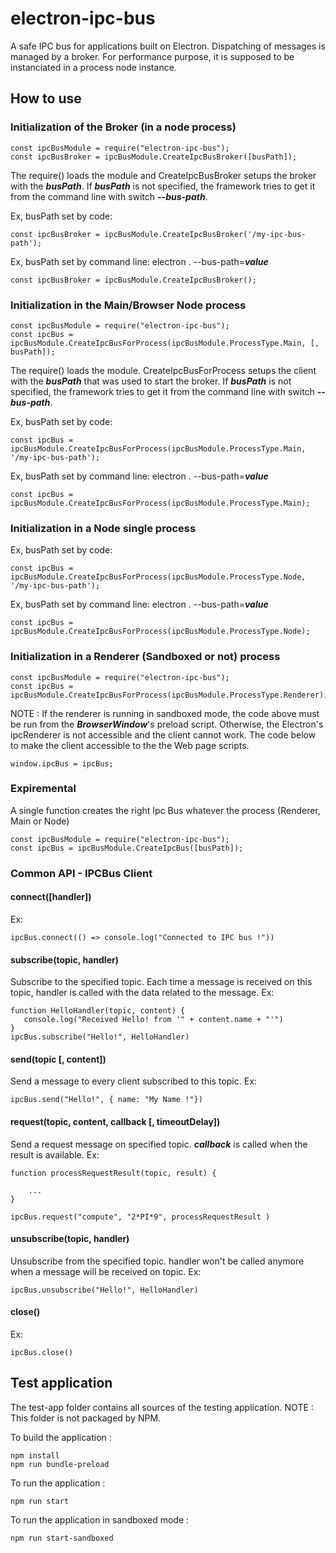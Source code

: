 # electron-ipc-bus
A safe IPC bus for applications built on Electron. 
Dispatching of messages is managed by a broker.
For performance purpose, it is supposed to be instanciated in a process node instance.

## How to use
### Initialization of the Broker (in a node process)
    const ipcBusModule = require("electron-ipc-bus");
    const ipcBusBroker = ipcBusModule.CreateIpcBusBroker([busPath]);

The require() loads the module and CreateIpcBusBroker setups the broker with the ***busPath***.
If ***busPath*** is not specified, the framework tries to get it from the command line with switch ***--bus-path***.
 
Ex, busPath set by code:

    const ipcBusBroker = ipcBusModule.CreateIpcBusBroker('/my-ipc-bus-path');

Ex, busPath set by command line: electron . --bus-path=***value***
    
    const ipcBusBroker = ipcBusModule.CreateIpcBusBroker();

### Initialization in the Main/Browser Node process
 
    const ipcBusModule = require("electron-ipc-bus");
    const ipcBus = ipcBusModule.CreateIpcBusForProcess(ipcBusModule.ProcessType.Main, [, busPath]);

The require() loads the module. CreateIpcBusForProcess setups the client with the ***busPath*** that was used to start the broker.
If ***busPath*** is not specified, the framework tries to get it from the command line with switch ***--bus-path***.
 
Ex, busPath set by code:

    const ipcBus = ipcBusModule.CreateIpcBusForProcess(ipcBusModule.ProcessType.Main, '/my-ipc-bus-path');

Ex, busPath set by command line: electron . --bus-path=***value***
    
    const ipcBus = ipcBusModule.CreateIpcBusForProcess(ipcBusModule.ProcessType.Main);

### Initialization in a Node single process
 
Ex, busPath set by code:

    const ipcBus = ipcBusModule.CreateIpcBusForProcess(ipcBusModule.ProcessType.Node, '/my-ipc-bus-path');

Ex, busPath set by command line: electron . --bus-path=***value***
    
    const ipcBus = ipcBusModule.CreateIpcBusForProcess(ipcBusModule.ProcessType.Node);

### Initialization in a Renderer (Sandboxed or not) process

    const ipcBusModule = require("electron-ipc-bus");
    const ipcBus = ipcBusModule.CreateIpcBusForProcess(ipcBusModule.ProcessType.Renderer);

NOTE : If the renderer is running in sandboxed mode, the code above
must be run from the ***BrowserWindow***'s preload script. Otherwise, the
Electron's ipcRenderer is not accessible and the client cannot work.
The code below to make the client accessible to the the Web page scripts.

    window.ipcBus = ipcBus;

### Expiremental
A single function creates the right Ipc Bus whatever the process (Renderer, Main or Node)

    const ipcBusModule = require("electron-ipc-bus");
    const ipcBus = ipcBusModule.CreateIpcBus([busPath]);


### Common API - IPCBus Client
#### connect([handler])

Ex:
   
    ipcBus.connect(() => console.log("Connected to IPC bus !")) 

#### subscribe(topic, handler)
Subscribe to the specified topic. Each time a message is received on this topic,
handler is called with the data related to the message.
Ex:

    function HelloHandler(topic, content) {
       console.log("Received Hello! from '" + content.name + "'")
    }
    ipcBus.subscribe("Hello!", HelloHandler)

#### send(topic [, content])
Send a message to every client subscribed to this topic.
Ex:

    ipcBus.send("Hello!", { name: "My Name !"})

#### request(topic, content, callback [, timeoutDelay])
Send a request message on specified topic. ***callback*** is called when the result is available.
Ex:

    function processRequestResult(topic, result) {

        ...
    }        

    ipcBus.request("compute", "2*PI*9", processRequestResult )

#### unsubscribe(topic, handler)
Unsubscribe from the specified topic. handler won't be called anymore when
a message will be received on topic.
Ex:

    ipcBus.unsubscribe("Hello!", HelloHandler)

#### close()

Ex:

    ipcBus.close()

## Test application

The test-app folder contains all sources of the testing application.
NOTE : This folder is not packaged by NPM.

To build the application :

    npm install
    npm run bundle-preload

To run the application :

    npm run start

To run the application in sandboxed mode :

    npm run start-sandboxed


 
 

 

 
